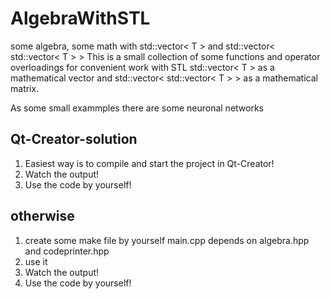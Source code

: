 # AlgebraWithSTL
some algebra, some math with std::vector&lt; T > and std::vector&lt; std::vector&lt; T > > 
This is a small collection of some functions and operator overloadings for convenient work
with STL std::vector< T > as a mathematical vector and std::vector< std::vector< T > > as a mathematical matrix.

As some small exammples
there are some neuronal networks

## Qt-Creator-solution
1. Easiest way is to compile and start the project in Qt-Creator!
2. Watch the output!
3. Use the code by yourself!

## otherwise
1. create some make file by yourself
    main.cpp depends on algebra.hpp and codeprinter.hpp
2. use it
3. Watch the output!
4. Use the code by yourself!
